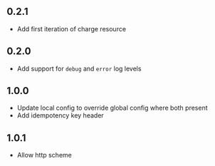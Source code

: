 ## 0.2.1

- Add first iteration of charge resource

## 0.2.0 

- Add support for `debug` and `error` log levels

## 1.0.0

- Update local config to override global config where both present
- Add idempotency key header

## 1.0.1

- Allow http scheme

